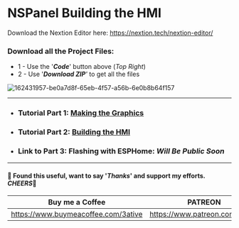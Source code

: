 # NSPanel Building the HMI

Download the Nextion Editor here: https://nextion.tech/nextion-editor/


### Download all the Project Files:
* 1 - Use the '***Code***' button above (_Top Right_)
* 2 - Use '***Download ZIP**'* to get all the files

![162431957-be0a7d8f-65eb-4f57-a56b-6e0b8b64f157](https://user-images.githubusercontent.com/51385971/164512888-9dba6bd0-2e66-40c8-8d21-8bcbd0d66478.png)

___
* ### Tutorial Part 1: [Making the Graphics](https://www.youtube.com/watch?v=wPXUMat6his)
* ### Tutorial Part 2: [Building the HMI](https://youtu.be/oj9-shP5icU)
* ### Link to Part 3: Flashing with ESPHome: _Will Be Public Soon_
___

#### 💖 Found this useful, want to say '*Thanks*' and support my efforts. *CHEERS*🍺
| Buy me a Coffee | PATREON |
|-----------------|---------|
| https://www.buymeacoffee.com/3ative | https://www.patreon.com/3ative |
